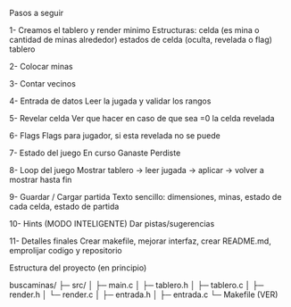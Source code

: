 Pasos a seguir

1- Creamos el tablero y render minimo
Estructuras:
celda (es mina o cantidad de minas alrededor)
estados de celda (oculta, revelada o flag)
tablero

2- Colocar minas

3- Contar vecinos

4- Entrada de datos
Leer la jugada y validar los rangos

5- Revelar celda
Ver que hacer en caso de que sea =0 la celda revelada

6- Flags
Flags para jugador, si esta revelada no se puede

7- Estado del juego
En curso
Ganaste
Perdiste

8- Loop del juego
Mostrar tablero -> leer jugada -> aplicar -> volver a mostrar hasta fin

9- Guardar / Cargar partida
Texto sencillo: dimensiones, minas, estado de cada celda, estado de partida

10- Hints (MODO INTELIGENTE)
Dar pistas/sugerencias

11- Detalles finales
Crear makefile, mejorar interfaz, crear README.md, emprolijar codigo y repositorio


Estructura del proyecto (en principio)

buscaminas/
  ├─ src/
  │   ├─ main.c
  │   ├─ tablero.h
  │   ├─ tablero.c
  │   ├─ render.h
  │   └─ render.c
  │   ├─ entrada.h
  │   ├─ entrada.c
  └─ Makefile (VER)